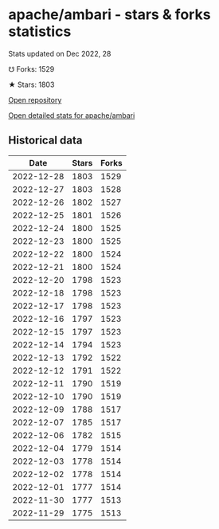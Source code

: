 # apache/ambari - stars & forks statistics

Stats updated on Dec 2022, 28

☋ Forks: 1529

★ Stars: 1803

[Open repository](https://github.com/apache/ambari)

[Open detailed stats for apache/ambari](https://reviewgithub.com/rep/apache/ambari)

## Historical data
| Date | Stars | Forks |
|------|-------|-------|
| 2022-12-28 | 1803 | 1529 | 
| 2022-12-27 | 1803 | 1528 | 
| 2022-12-26 | 1802 | 1527 | 
| 2022-12-25 | 1801 | 1526 | 
| 2022-12-24 | 1800 | 1525 | 
| 2022-12-23 | 1800 | 1525 | 
| 2022-12-22 | 1800 | 1524 | 
| 2022-12-21 | 1800 | 1524 | 
| 2022-12-20 | 1798 | 1523 | 
| 2022-12-18 | 1798 | 1523 | 
| 2022-12-17 | 1798 | 1523 | 
| 2022-12-16 | 1797 | 1523 | 
| 2022-12-15 | 1797 | 1523 | 
| 2022-12-14 | 1794 | 1523 | 
| 2022-12-13 | 1792 | 1522 | 
| 2022-12-12 | 1791 | 1522 | 
| 2022-12-11 | 1790 | 1519 | 
| 2022-12-10 | 1790 | 1519 | 
| 2022-12-09 | 1788 | 1517 | 
| 2022-12-07 | 1785 | 1517 | 
| 2022-12-06 | 1782 | 1515 | 
| 2022-12-04 | 1779 | 1514 | 
| 2022-12-03 | 1778 | 1514 | 
| 2022-12-02 | 1778 | 1514 | 
| 2022-12-01 | 1777 | 1514 | 
| 2022-11-30 | 1777 | 1513 | 
| 2022-11-29 | 1775 | 1513 | 


